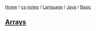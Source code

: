 [Home](https://mengxianbin.github.io) /
[cs-notes](https://mengxianbin.github.io/cs-notes/content) /
[Language](https://mengxianbin.github.io/cs-notes/content/Language) /
[Java](https://mengxianbin.github.io/cs-notes/content/Language/Java) /
[Basic](https://mengxianbin.github.io/cs-notes/content/Language/Java/Basic)

## [Arrays](https://mengxianbin.github.io/cs-notes/content/Language/Java/Basic/Arrays/)
